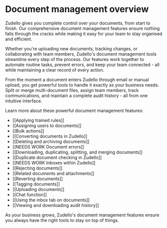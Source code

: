 # Document management overview 

Zudello gives you complete control over your documents, from start to finish. Our comprehensive document management features ensure nothing falls through the cracks while making it easy for your team to stay organised and efficient.

Whether you're uploading new documents, tracking changes, or collaborating with team members, Zudello's document management tools streamline every step of the process. Our features work together to automate routine tasks, prevent errors, and keep your team connected - all while maintaining a clear record of every action.

From the moment a document enters Zudello through email or manual upload, you get powerful tools to handle it exactly as your business needs. Split or merge multi-document files, assign team members, track communications, and maintain a complete audit history - all from one intuitive interface.

Learn more about these powerful document management features:

- [[Applying trained rules]]
- [[Assigning users to documents]]
- [[Bulk actions]]
- [[Converting documents in Zudello]]
- [[Deleting and archiving documents]]
- [[NEEDS WORK Document errors]]
- [[Downloading, duplicating, splitting, and merging documents]]
- [[Duplicate document checking in Zudello]]
- [[NEEDS WORK Inboxes within Zudello]]
- [[Rejecting documents]]
- [[Related documents and attachments]]
- [[Reverting documents]]
- [[Tagging documents]]
- [[Uploading documents]]
- [[Chat function]]
- [[Using the inbox tab on documents]]
- [[Viewing and downloading audit history]]

As your business grows, Zudello's document management features ensure you always have the right tools to stay on top of things.